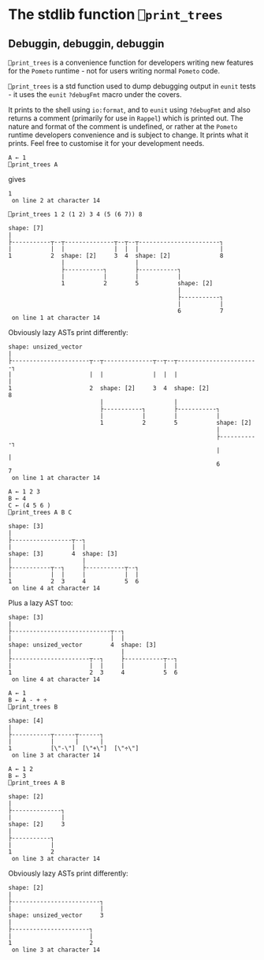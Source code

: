 # The stdlib function `⎕print_trees`

## Debuggin, debuggin, debuggin

`⎕print_trees` is a convenience function for developers writing new features for the `Pometo` runtime - not for users writing normal `Pometo` code.

`⎕print_trees` is a std function used to dump debugging output in `eunit` tests - it uses the `eunit` `?debugFmt` macro under the covers.

It prints to the shell using `io:format`, and to `eunit` using `?debugFmt` and also returns a comment (primarily for use in `Rappel`) which is printed out. The nature and format of the comment is undefined, or rather at the `Pometo` runtime developers convenience and is subject to change. It prints what it prints. Feel free to customise it for your development needs.

```pometo
A ← 1
⎕print_trees A
```

gives

```pometo_results
1  
 on line 2 at character 14

```

```pometo
⎕print_trees 1 2 (1 2) 3 4 (5 (6 7)) 8
```

```pometo_results
shape: [7]                                                     
|                                                              
├-----------┬--┬--------------┬--┬--┬-----------------------┐  
|           |  |              |  |  |                       |  
1           2  shape: [2]     3  4  shape: [2]              8  
               |                    |                          
               ├-----------┐        ├-----------┐              
               |           |        |           |              
               1           2        5           shape: [2]     
                                                |              
                                                ├-----------┐  
                                                |           |  
                                                6           7  
 on line 1 at character 14

```

Obviously lazy ASTs print differently:

```pometo_lazy
shape: unsized_vector                                                     
|                                                                         
├----------------------┬--┬--------------┬--┬--┬-----------------------┐  
|                      |  |              |  |  |                       |  
1                      2  shape: [2]     3  4  shape: [2]              8  
                          |                    |                          
                          ├-----------┐        ├-----------┐              
                          |           |        |           |              
                          1           2        5           shape: [2]     
                                                           |              
                                                           ├-----------┐  
                                                           |           |  
                                                           6           7  
 on line 1 at character 14

```

```pometo
A ← 1 2 3
B ← 4
C ← (4 5 6 )
⎕print_trees A B C
```

```pometo_results
shape: [3]                             
|                                      
├-----------------┬--┐                 
|                 |  |                 
shape: [3]        4  shape: [3]        
|                    |                 
├-----------┬--┐     ├-----------┬--┐  
|           |  |     |           |  |  
1           2  3     4           5  6  
 on line 4 at character 14

```

Plus a lazy AST too:

```pometo_lazy
shape: [3]                                        
|                                                 
├----------------------------┬--┐                 
|                            |  |                 
shape: unsized_vector        4  shape: [3]        
|                               |                 
├----------------------┬--┐     ├-----------┬--┐  
|                      |  |     |           |  |  
1                      2  3     4           5  6  
 on line 4 at character 14

```

```pometo
A ← 1
B ← A - + ÷
⎕print_trees B
```

```pometo_results
shape: [4]                       
|                                
├-----------┬------┬------┐      
|           |      |      |      
1           [\"-\"]  [\"+\"]  [\"÷\"]  
 on line 3 at character 14

```

```pometo
A ← 1 2
B ← 3
⎕print_trees A B
```

```pometo_results
shape: [2]        
|                 
├--------------┐  
|              |  
shape: [2]     3  
|                 
├-----------┐     
|           |     
1           2     
 on line 3 at character 14

```

Obviously lazy ASTs print differently:

```pometo_lazy
shape: [2]                   
|                            
├-------------------------┐  
|                         |  
shape: unsized_vector     3  
|                            
├----------------------┐     
|                      |     
1                      2     
 on line 3 at character 14

```